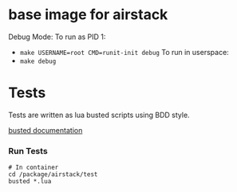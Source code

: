 base image for airstack
==========


Debug Mode:
To run as PID 1:
  - `make USERNAME=root CMD=runit-init debug`
To run in userspace:
  - `make debug`


# Tests

Tests are written as lua busted scripts using BDD style.

[busted documentation](http://olivinelabs.com/busted/)

### Run Tests

```
# In container
cd /package/airstack/test
busted *.lua
```
